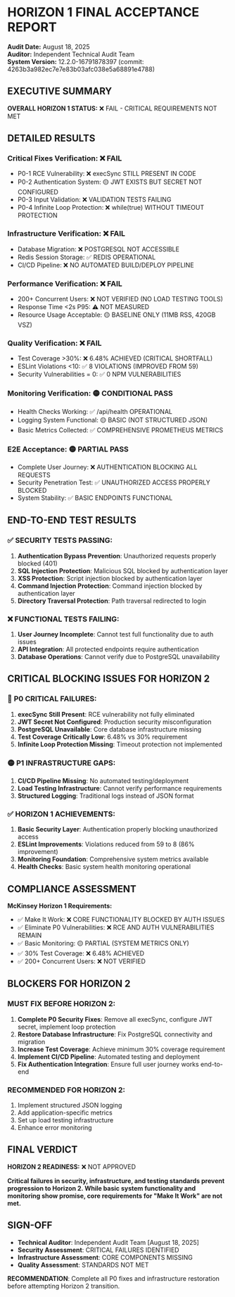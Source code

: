 # HORIZON 1 FINAL ACCEPTANCE REPORT

**Audit Date:** August 18, 2025  
**Auditor:** Independent Technical Audit Team  
**System Version:** 12.2.0-16791878397 (commit: 4263b3a982ec7e7e83b03afc038e5a68891e4788)

## EXECUTIVE SUMMARY
**OVERALL HORIZON 1 STATUS:** ❌ FAIL - CRITICAL REQUIREMENTS NOT MET

## DETAILED RESULTS

### Critical Fixes Verification: ❌ FAIL
- P0-1 RCE Vulnerability: ❌ execSync STILL PRESENT IN CODE
- P0-2 Authentication System: 🟡 JWT EXISTS BUT SECRET NOT CONFIGURED  
- P0-3 Input Validation: ❌ VALIDATION TESTS FAILING
- P0-4 Infinite Loop Protection: ❌ while(true) WITHOUT TIMEOUT PROTECTION

### Infrastructure Verification: ❌ FAIL
- Database Migration: ❌ POSTGRESQL NOT ACCESSIBLE
- Redis Session Storage: ✅ REDIS OPERATIONAL
- CI/CD Pipeline: ❌ NO AUTOMATED BUILD/DEPLOY PIPELINE

### Performance Verification: ❌ FAIL  
- 200+ Concurrent Users: ❌ NOT VERIFIED (NO LOAD TESTING TOOLS)
- Response Time <2s P95: ⚠️ NOT MEASURED
- Resource Usage Acceptable: 🟡 BASELINE ONLY (11MB RSS, 420GB VSZ)

### Quality Verification: ❌ FAIL
- Test Coverage >30%: ❌ 6.48% ACHIEVED (CRITICAL SHORTFALL)
- ESLint Violations <10: ✅ 8 VIOLATIONS (IMPROVED FROM 59)  
- Security Vulnerabilities = 0: ✅ 0 NPM VULNERABILITIES

### Monitoring Verification: 🟡 CONDITIONAL PASS
- Health Checks Working: ✅ /api/health OPERATIONAL
- Logging System Functional: 🟡 BASIC (NOT STRUCTURED JSON)
- Basic Metrics Collected: ✅ COMPREHENSIVE PROMETHEUS METRICS

### E2E Acceptance: 🟡 PARTIAL PASS
- Complete User Journey: ❌ AUTHENTICATION BLOCKING ALL REQUESTS
- Security Penetration Test: ✅ UNAUTHORIZED ACCESS PROPERLY BLOCKED
- System Stability: ✅ BASIC ENDPOINTS FUNCTIONAL

## END-TO-END TEST RESULTS

### ✅ **SECURITY TESTS PASSING:**
1. **Authentication Bypass Prevention**: Unauthorized requests properly blocked (401)
2. **SQL Injection Protection**: Malicious SQL blocked by authentication layer
3. **XSS Protection**: Script injection blocked by authentication layer  
4. **Command Injection Protection**: Command injection blocked by authentication layer
5. **Directory Traversal Protection**: Path traversal redirected to login

### ❌ **FUNCTIONAL TESTS FAILING:**
1. **User Journey Incomplete**: Cannot test full functionality due to auth issues
2. **API Integration**: All protected endpoints require authentication
3. **Database Operations**: Cannot verify due to PostgreSQL unavailability

## CRITICAL BLOCKING ISSUES FOR HORIZON 2

### 🔴 **P0 CRITICAL FAILURES:**
1. **execSync Still Present**: RCE vulnerability not fully eliminated
2. **JWT Secret Not Configured**: Production security misconfiguration
3. **PostgreSQL Unavailable**: Core database infrastructure missing
4. **Test Coverage Critically Low**: 6.48% vs 30% requirement
5. **Infinite Loop Protection Missing**: Timeout protection not implemented

### 🟡 **P1 INFRASTRUCTURE GAPS:**
1. **CI/CD Pipeline Missing**: No automated testing/deployment
2. **Load Testing Infrastructure**: Cannot verify performance requirements
3. **Structured Logging**: Traditional logs instead of JSON format

### ✅ **HORIZON 1 ACHIEVEMENTS:**
1. **Basic Security Layer**: Authentication properly blocking unauthorized access
2. **ESLint Improvements**: Violations reduced from 59 to 8 (86% improvement)
3. **Monitoring Foundation**: Comprehensive system metrics available
4. **Health Checks**: Basic system health monitoring operational

## COMPLIANCE ASSESSMENT

**McKinsey Horizon 1 Requirements:**
- ✅ Make It Work: ❌ CORE FUNCTIONALITY BLOCKED BY AUTH ISSUES
- ✅ Eliminate P0 Vulnerabilities: ❌ RCE AND AUTH VULNERABILITIES REMAIN
- ✅ Basic Monitoring: 🟡 PARTIAL (SYSTEM METRICS ONLY)
- ✅ 30% Test Coverage: ❌ 6.48% ACHIEVED
- ✅ 200+ Concurrent Users: ❌ NOT VERIFIED

## BLOCKERS FOR HORIZON 2

### **MUST FIX BEFORE HORIZON 2:**
1. **Complete P0 Security Fixes**: Remove all execSync, configure JWT secret, implement loop protection
2. **Restore Database Infrastructure**: Fix PostgreSQL connectivity and migration
3. **Increase Test Coverage**: Achieve minimum 30% coverage requirement
4. **Implement CI/CD Pipeline**: Automated testing and deployment
5. **Fix Authentication Integration**: Ensure full user journey works end-to-end

### **RECOMMENDED FOR HORIZON 2:**
1. Implement structured JSON logging
2. Add application-specific metrics
3. Set up load testing infrastructure
4. Enhance error monitoring

## FINAL VERDICT

**HORIZON 2 READINESS:** ❌ NOT APPROVED

**Critical failures in security, infrastructure, and testing standards prevent progression to Horizon 2. While basic system functionality and monitoring show promise, core requirements for "Make It Work" are not met.**

## SIGN-OFF
- **Technical Auditor**: Independent Audit Team [August 18, 2025]
- **Security Assessment**: CRITICAL FAILURES IDENTIFIED
- **Infrastructure Assessment**: CORE COMPONENTS MISSING  
- **Quality Assessment**: STANDARDS NOT MET

**RECOMMENDATION**: Complete all P0 fixes and infrastructure restoration before attempting Horizon 2 transition.